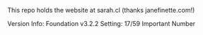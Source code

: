 This repo holds the website at sarah.cl (thanks janefinette.com!)

Version Info:
Foundation v3.2.2
Setting: 17/59 Important Number
